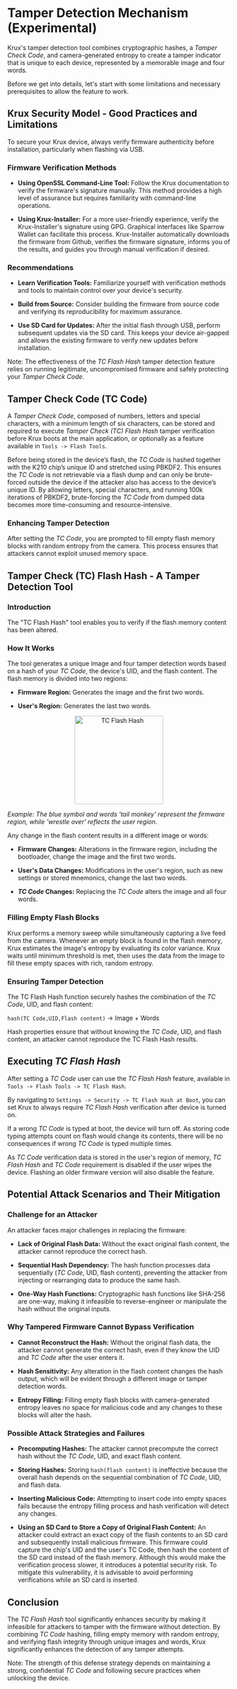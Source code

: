 # Tamper Detection Mechanism (Experimental)
Krux's tamper detection tool combines cryptographic hashes, a *Tamper Check Code*, and camera-generated entropy to create a tamper indicator that is unique to each device, represented by a memorable image and four words.

Before we get into details, let's start with some limitations and necessary prerequisites to allow the feature to work.

## Krux Security Model - Good Practices and Limitations

To secure your Krux device, always verify firmware authenticity before installation, particularly when flashing via USB.

### Firmware Verification Methods

- **Using OpenSSL Command-Line Tool:** Follow the Krux documentation to verify the firmware's signature manually. This method provides a high level of assurance but requires familiarity with command-line operations.

- **Using Krux-Installer:** For a more user-friendly experience, verify the Krux-Installer's signature using GPG. Graphical interfaces like Sparrow Wallet can facilitate this process. Krux-Installer automatically downloads the firmware from Github, verifies the firmware signature, informs you of the results, and guides you through manual verification if desired.

### Recommendations

- **Learn Verification Tools:** Familiarize yourself with verification methods and tools to maintain control over your device's security.

- **Build from Source:** Consider building the firmware from source code and verifying its reproducibility for maximum assurance.

- **Use SD Card for Updates:** After the initial flash through USB, perform subsequent updates via the SD card. This keeps your device air-gapped and allows the existing firmware to verify new updates before installation.

Note: The effectiveness of the *TC Flash Hash* tamper detection feature relies on running legitimate, uncompromised firmware and safely protecting your *Tamper Check Code*.

## Tamper Check Code (TC Code)
A *Tamper Check Code*, composed of numbers, letters and special characters, with a minimum length of six characters, can be stored and required to execute *Tamper Check (TC) Flash Hash* tamper verification before Krux boots at the main application, or optionally as a feature available in `Tools -> Flash Tools`.

Before being stored in the device’s flash, the *TC Code* is hashed together with the K210 chip’s unique ID and stretched using PBKDF2. This ensures the *TC Code* is not retrievable via a flash dump and can only be brute-forced outside the device if the attacker also has access to the device’s unique ID. By allowing letters, special characters, and running 100k iterations of PBKDF2, brute-forcing the *TC Code* from dumped data becomes more time-consuming and resource-intensive.

### Enhancing Tamper Detection
After setting the *TC Code*, you are prompted to fill empty flash memory blocks with random entropy from the camera. This process ensures that attackers cannot exploit unused memory space.

## Tamper Check (TC) Flash Hash - A Tamper Detection Tool
### Introduction

The "TC Flash Hash" tool enables you to verify if the flash memory content has been altered.

### How It Works

The tool generates a unique image and four tamper detection words based on a hash of your *TC Code*, the device's UID, and the flash content. The flash memory is divided into two regions:

- **Firmware Region:** Generates the image and the first two words.

- **User's Region:** Generates the last two words.

<div style="text-align: center;">
    <img src="../../img/flash_hash.bmp" alt="TC Flash Hash" width="200"/>
</div>

*Example: The blue symbol and words 'tail monkey' represent the firmware region, while 'wrestle over' reflects the user region.*

Any change in the flash content results in a different image or words:

- **Firmware Changes:** Alterations in the firmware region, including the bootloader, change the image and the first two words.

- **User's Data Changes:** Modifications in the user's region, such as new settings or stored mnemonics, change the last two words.

- ***TC Code* Changes:** Replacing the *TC Code* alters the image and all four words.

### Filling Empty Flash Blocks

Krux performs a memory sweep while simultaneously capturing a live feed from the camera. Whenever an empty block is found in the flash memory, Krux estimates the image's entropy by evaluating its color variance. Krux waits until minimum threshold is met, then uses the data from the image to fill these empty spaces with rich, random entropy.

### Ensuring Tamper Detection

The TC Flash Hash function securely hashes the combination of the *TC Code*, UID, and flash content:

`hash(TC Code,UID,Flash content)` -> Image + Words

Hash properties ensure that without knowing the *TC Code*, UID, and flash content, an attacker cannot reproduce the TC Flash Hash results.

## Executing *TC Flash Hash*

After setting a *TC Code* user can use the *TC Flash Hash* feature, available in `Tools -> Flash Tools -> TC Flash Hash`.

By navigating to `Settings -> Security -> TC Flash Hash at Boot`, you can set Krux to always require *TC Flash Hash* verification after device is turned on.

If a wrong *TC Code* is typed at boot, the device will turn off. As storing code typing attempts count on flash would change its contents, there will be no consequences if wrong *TC Code* is typed multiple times.

As *TC Code* verification data is stored in the user's region of memory, *TC Flash Hash* and *TC Code* requirement is disabled if the user wipes the device. Flashing an older firmware version will also disable the feature.

## Potential Attack Scenarios and Their Mitigation
### Challenge for an Attacker

An attacker faces major challenges in replacing the firmware:

- **Lack of Original Flash Data:** Without the exact original flash content, the attacker cannot reproduce the correct hash.

- **Sequential Hash Dependency:** The hash function processes data sequentially (*TC Code*, UID, flash content), preventing the attacker from injecting or rearranging data to produce the same hash.

- **One-Way Hash Functions:** Cryptographic hash functions like SHA-256 are one-way, making it infeasible to reverse-engineer or manipulate the hash without the original inputs.

### Why Tampered Firmware Cannot Bypass Verification

- **Cannot Reconstruct the Hash:** Without the original flash data, the attacker cannot generate the correct hash, even if they know the UID and *TC Code* after the user enters it.

- **Hash Sensitivity:** Any alteration in the flash content changes the hash output, which will be evident through a different image or tamper detection words.

- **Entropy Filling:** Filling empty flash blocks with camera-generated entropy leaves no space for malicious code and any changes to these blocks will alter the hash.

### Possible Attack Strategies and Failures

- **Precomputing Hashes:** The attacker cannot precompute the correct hash without the *TC Code*, UID, and exact flash content.

- **Storing Hashes:** Storing `hash(flash content)` is ineffective because the overall hash depends on the sequential combination of *TC Code*, UID, and flash data.

- **Inserting Malicious Code:** Attempting to insert code into empty spaces fails because the entropy filling process and hash verification will detect any changes.

- **Using an SD Card to Store a Copy of Original Flash Content:** An attacker could extract an exact copy of the flash contents to an SD card and subsequently install malicious firmware. This firmware could capture the chip's UID and the user's TC Code, then hash the content of the SD card instead of the flash memory. Although this would make the verification process slower, it introduces a potential security risk. To mitigate this vulnerability, it is advisable to avoid performing verifications while an SD card is inserted. 

## Conclusion

The *TC Flash Hash* tool significantly enhances security by making it infeasible for attackers to tamper with the firmware without detection. By combining *TC Code* hashing, filling empty memory with random entropy, and verifying flash integrity through unique images and words, Krux significantly enhances the detection of any tamper attempts.

Note: The strength of this defense strategy depends on maintaining a strong, confidential *TC Code* and following secure practices when unlocking the device.
